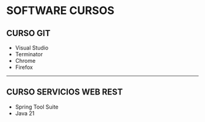 # SOFTWARE CURSOS

## CURSO GIT

- Visual Studio
- Terminator
- Chrome
- Firefox

---

## CURSO SERVICIOS WEB REST

- Spring Tool Suite
- Java 21
